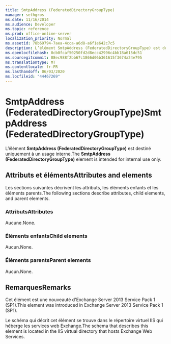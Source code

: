 ```yaml
---
title: SmtpAddress (FederatedDirectoryGroupType)
manager: sethgros
ms.date: 11/16/2014
ms.audience: Developer
ms.topic: reference
ms.prod: office-online-server
localization_priority: Normal
ms.assetid: 78b69794-7aea-4cca-a6d8-a6f1e642c7c5
description: L’élément SmtpAddress (FederatedDirectoryGroupType) est destiné uniquement à un usage interne.
ms.openlocfilehash: 0cb0fcaf50250fd2d8ecc42996c4bb18a615dc51
ms.sourcegitcommit: 88ec988f2bb67c1866d06b361615f3674a24e795
ms.translationtype: MT
ms.contentlocale: fr-FR
ms.lasthandoff: 06/03/2020
ms.locfileid: "44467269"
---
```

# <a name="smtpaddress-federateddirectorygrouptype"></a><span data-ttu-id="fc286-103">SmtpAddress (FederatedDirectoryGroupType)</span><span class="sxs-lookup"><span data-stu-id="fc286-103">SmtpAddress (FederatedDirectoryGroupType)</span></span>

<span data-ttu-id="fc286-104">L’élément **SmtpAddress (FederatedDirectoryGroupType)** est destiné uniquement à un usage interne.</span><span class="sxs-lookup"><span data-stu-id="fc286-104">The **SmtpAddress (FederatedDirectoryGroupType)** element is intended for internal use only.</span></span> 

## <a name="attributes-and-elements"></a><span data-ttu-id="fc286-105">Attributs et éléments</span><span class="sxs-lookup"><span data-stu-id="fc286-105">Attributes and elements</span></span>

<span data-ttu-id="fc286-106">Les sections suivantes décrivent les attributs, les éléments enfants et les éléments parents.</span><span class="sxs-lookup"><span data-stu-id="fc286-106">The following sections describe attributes, child elements, and parent elements.</span></span>
  
### <a name="attributes"></a><span data-ttu-id="fc286-107">Attributs</span><span class="sxs-lookup"><span data-stu-id="fc286-107">Attributes</span></span>

<span data-ttu-id="fc286-108">Aucune.</span><span class="sxs-lookup"><span data-stu-id="fc286-108">None.</span></span>
  
### <a name="child-elements"></a><span data-ttu-id="fc286-109">Éléments enfants</span><span class="sxs-lookup"><span data-stu-id="fc286-109">Child elements</span></span>

<span data-ttu-id="fc286-110">Aucun.</span><span class="sxs-lookup"><span data-stu-id="fc286-110">None.</span></span>
  
### <a name="parent-elements"></a><span data-ttu-id="fc286-111">Éléments parents</span><span class="sxs-lookup"><span data-stu-id="fc286-111">Parent elements</span></span>

<span data-ttu-id="fc286-112">Aucun.</span><span class="sxs-lookup"><span data-stu-id="fc286-112">None.</span></span>
  
## <a name="remarks"></a><span data-ttu-id="fc286-113">Remarques</span><span class="sxs-lookup"><span data-stu-id="fc286-113">Remarks</span></span>

<span data-ttu-id="fc286-114">Cet élément est une nouveauté d'Exchange Server 2013 Service Pack 1 (SP1).</span><span class="sxs-lookup"><span data-stu-id="fc286-114">This element was introduced in Exchange Server 2013 Service Pack 1 (SP1).</span></span>
  
<span data-ttu-id="fc286-115">Le schéma qui décrit cet élément se trouve dans le répertoire virtuel IIS qui héberge les services web Exchange.</span><span class="sxs-lookup"><span data-stu-id="fc286-115">The schema that describes this element is located in the IIS virtual directory that hosts Exchange Web Services.</span></span>
  

